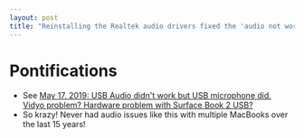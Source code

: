 ```yaml
---
layout: post
title: "Reinstalling the Realtek audio drivers fixed the 'audio not working when switching from USB to builtin Surface Book 2 speakers' problem, could this also explain my May 27, 2019 audio issue?"
---
```


# Pontifications

* See [May 17, 2019: USB Audio didn't work but USB microphone did. Vidyo problem? Hardware problem with Surface Book 2 USB?](http://rolandtanglao.com/2019/05/18/p1-usb-audio-did-not-work-but-usb-microphone-did-vidyo/)
* So krazy! Never had audio issues like this with multiple MacBooks over the last 15 years!
